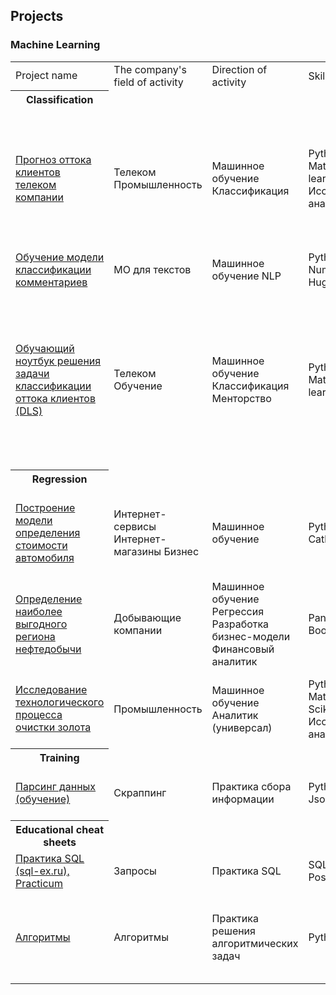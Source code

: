 ## Projects

### Machine Learning

<table>
    <tr>
        <td> Project name </td>
        <td>The company's field of activity </td>
        <td> Direction of activity </td>
        <td> Skills and tools </td>
        <td> Project objectives </td>
    </tr>
    <th>Classification</th>
    <tr>
        <td><a href="https://github.com/SamuelFoxTower/Portfolio/tree/master/churn_telecom">Прогноз оттока клиентов телеком компании </a></td>
        <td> Телеком Промышленность </td>
        <td> Машинное обучение Классификация </td>
        <td> Python Pandas Matplotlib Scikit-learn Исследовательский анализ данных </td>
        <td> По персональным данным некоторых клиентов, информации о тарифе и договорах научиться прогнозировать отток клиентов </td>
    </tr>
    <tr>
        <td><a href="https://github.com/SamuelFoxTower/Portfolio/tree/main/сlassification-comments"> Обучение модели классификации комментариев</a></td>
        <td> МО для текстов </td>
        <td> Машинное обучение NLP </td>
        <td> Python Scikit-learn Numpy Torch HuggingFace BERT </td>
        <td> Определение токсичности комментариев </td>
    </tr>
    <tr>
        <td><a href="https://github.com/SamuelFoxTower/Portfolio/tree/main/churn_telecom_DLS">Обучающий ноутбук решения задачи классификации оттока клиентов (DLS)</a></td>
        <td> Телеком Обучение </td>
        <td> Машинное обучение Классификация Менторство </td>
        <td> Python Pandas Matplotlib Scikit-learn </td>
        <td> Данная задача проверялась другими студентами и была выполнена таким образом, чтобы дать возможность посмотреть и подчерпнуть методы хорошей и понятной реализации решения задачи </td>
    </tr>
    <th>Regression</th>
    <tr>
        <td><a href="https://github.com/SamuelFoxTower/Portfolio/tree/main/determining-cost-cars">Построение модели определения стоимости автомобиля </a></td>
        <td> Интернет-сервисы Интернет-магазины Бизнес </td> 
        <td> Машинное обучение </td>
        <td> Python Pandas Catboost LightGBM </td>
        <td> Разработка системы рекомендации стоимости автомобиля на основе его описания </td>
    </tr>
    <tr>
        <td><a href="https://github.com/SamuelFoxTower/Portfolio/tree/master/well-locations">Определение наиболее выгодного региона нефтедобычи </a></td>
        <td> Добывающие компании </td>
        <td> Машинное обучение Регрессия Разработка бизнес-модели Финансовый аналитик </td>
        <td> Pandas Scikit-learn Bootstrap </td>
        <td> На основе данных геологии разведки выбрать район добычи нефти</td>
    </tr>
    <tr>
        <td><a href="https://github.com/SamuelFoxTower/Portfolio/tree/master/recovery-gold">Исследование технологического процесса очистки золота</a></td>
        <td> Промышленность </td>
        <td> Машинное обучение Аналитик (универсал) </td>
        <td> Python Pandas Matplotlib Numpy Scikit-learn Исследовательский анализ </td>
        <td> Спрогнозировать концентрацию золота при проведении процесса очистки золота </td>
    </tr>
    <th>Training</th>
    <tr>
        <td><a href="https://github.com/SamuelFoxTower/Portfolio/tree/master/pars-examples">Парсинг данных (обучение) </a></td>
        <td> Скраппинг </td>
        <td> Практика сбора информации</td>
        <td> Python Requests Json BeautifulSoup4 </td>
        <td> Скраппинг товаров с сайта интренет-магазина </td>
    </tr>
    <th>Educational cheat sheets</th>
    <tr>
        <td><a href="">Практика SQL (sql-ex.ru), Practicum </a></td>
        <td> Запросы </td>
        <td> Практика SQL </td>
        <td> SQL SQLite3 PostgreSQL </td>
        <td> Решение задач тренажера SQL (In progress...) </td>
    </tr>
    <tr>
        <td><a href="https://github.com/SamuelFoxTower/Portfolio/tree/master/algorithms">Алгоритмы</td>
        <td> Алгоритмы</td>
        <td> Практика решения алгоритмических задач</td>
        <td> Python</td>
        <td> Краткий разбор популярных алгоритмов Python и решение LeetCode (In progress...)</td>
    </tr>
</table>
